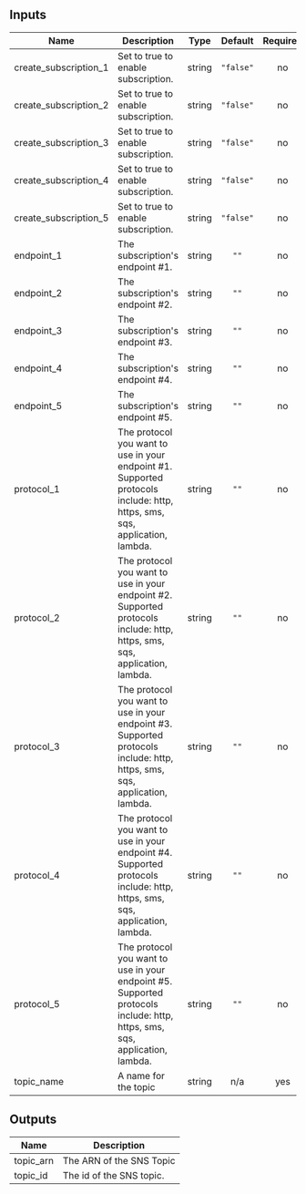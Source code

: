 ## Inputs

| Name | Description | Type | Default | Required |
|------|-------------|:----:|:-----:|:-----:|
| create\_subscription\_1 | Set to true to enable subscription. | string | `"false"` | no |
| create\_subscription\_2 | Set to true to enable subscription. | string | `"false"` | no |
| create\_subscription\_3 | Set to true to enable subscription. | string | `"false"` | no |
| create\_subscription\_4 | Set to true to enable subscription. | string | `"false"` | no |
| create\_subscription\_5 | Set to true to enable subscription. | string | `"false"` | no |
| endpoint\_1 | The subscription's endpoint #1. | string | `""` | no |
| endpoint\_2 | The subscription's endpoint #2. | string | `""` | no |
| endpoint\_3 | The subscription's endpoint #3. | string | `""` | no |
| endpoint\_4 | The subscription's endpoint #4. | string | `""` | no |
| endpoint\_5 | The subscription's endpoint #5. | string | `""` | no |
| protocol\_1 | The protocol you want to use in your endpoint #1. Supported protocols include: http, https, sms, sqs, application, lambda. | string | `""` | no |
| protocol\_2 | The protocol you want to use in your endpoint #2. Supported protocols include: http, https, sms, sqs, application, lambda. | string | `""` | no |
| protocol\_3 | The protocol you want to use in your endpoint #3. Supported protocols include: http, https, sms, sqs, application, lambda. | string | `""` | no |
| protocol\_4 | The protocol you want to use in your endpoint #4. Supported protocols include: http, https, sms, sqs, application, lambda. | string | `""` | no |
| protocol\_5 | The protocol you want to use in your endpoint #5. Supported protocols include: http, https, sms, sqs, application, lambda. | string | `""` | no |
| topic\_name | A name for the topic | string | n/a | yes |

## Outputs

| Name | Description |
|------|-------------|
| topic\_arn | The ARN of the SNS Topic |
| topic\_id | The id of the SNS topic. |

